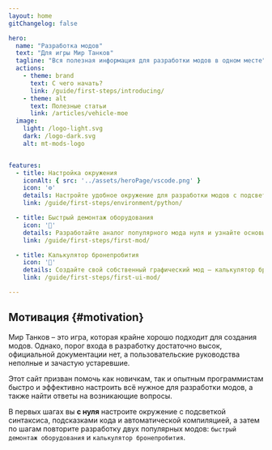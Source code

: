 ```yaml
---
layout: home
gitChangelog: false

hero:
  name: "Разработка модов"
  text: "Для игры Мир Танков"
  tagline: "Вся полезная информация для разработки модов в одном месте"
  actions:
    - theme: brand
      text: С чего начать?
      link: /guide/first-steps/introducing/
    - theme: alt
      text: Полезные статьи
      link: /articles/vehicle-moe
  image:
    light: /logo-light.svg
    dark: /logo-dark.svg
    alt: mt-mods-logo


features:
  - title: Настройка окружения
    iconAlt: { src: '../assets/heroPage/vscode.png' }
    icon: '⚙️'
    details: Настройте удобное окружение для разработки модов с подсветкой синтаксиса и подсказками кода
    link: /guide/first-steps/environment/python/

  - title: Быстрый демонтаж оборудования
    icon: '🔧'
    details: Разработайте аналог популярного мода нуля и узнайте основы разработки модов
    link: /guide/first-steps/first-mod/

  - title: Калькулятор бронепробития
    icon: '🎨'
    details: Создайте свой собственный графический мод – калькулятор бронепробития
    link: /guide/first-steps/first-ui-mod/

---
```


<style>
.VPHomeFeatures { margin-bottom: 3em; }
</style>


## Мотивация {#motivation}
Мир Танков – это игра, которая крайне хорошо подходит для создания модов. Однако, порог входа в разработку достаточно высок, официальной документации нет, а пользовательские руководства неполные и зачастую устаревшие.

Этот сайт призван помочь как новичкам, так и опытным программистам быстро и эффективно настроить всё нужное для разработки модов, а также найти ответы на возникающие вопросы.

В первых шагах вы **с нуля** настроите окружение с подсветкой синтаксиса, подсказками кода и автоматической компиляцией, а затем по шагам повторите разработку двух популярных модов: `быстрый демонтаж оборудования` и `калькулятор бронепробития`.
